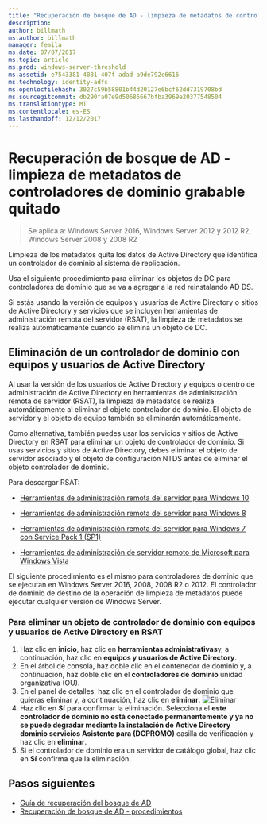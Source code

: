 ```yaml
---
title: "Recuperación de bosque de AD - limpieza de metadatos de controladores de dominio quitado"
description: 
author: billmath
ms.author: billmath
manager: femila
ms.date: 07/07/2017
ms.topic: article
ms.prod: windows-server-threshold
ms.assetid: e7543381-4081-407f-adad-a9de792c6616
ms.technology: identity-adfs
ms.openlocfilehash: 3027c59b58801b44d20127e6bcf62dd7319708bd
ms.sourcegitcommit: db290fa07e9d50686667bfba3969e20377548504
ms.translationtype: MT
ms.contentlocale: es-ES
ms.lasthandoff: 12/12/2017
---
```

# <a name="ad-forest-recovery---cleaning-metadata-of-removed-writable-domain-controllers"></a>Recuperación de bosque de AD - limpieza de metadatos de controladores de dominio grabable quitado 

>Se aplica a: Windows Server 2016, Windows Server 2012 y 2012 R2, Windows Server 2008 y 2008 R2
 
 Limpieza de los metadatos quita los datos de Active Directory que identifica un controlador de dominio al sistema de replicación.  
  
 Usa el siguiente procedimiento para eliminar los objetos de DC para controladores de dominio que se va a agregar a la red reinstalando AD DS.  
  
 Si estás usando la versión de equipos y usuarios de Active Directory o sitios de Active Directory y servicios que se incluyen herramientas de administración remota del servidor (RSAT), la limpieza de metadatos se realiza automáticamente cuando se elimina un objeto de DC.  
  

## <a name="deleting-a-domain-controller-using-active-directory-users-and-computers"></a>Eliminación de un controlador de dominio con equipos y usuarios de Active Directory  
 Al usar la versión de los usuarios de Active Directory y equipos o centro de administración de Active Directory en herramientas de administración remota de servidor (RSAT), la limpieza de metadatos se realiza automáticamente al eliminar el objeto controlador de dominio. El objeto de servidor y el objeto de equipo también se eliminarán automáticamente.  
  
 Como alternativa, también puedes usar los servicios y sitios de Active Directory en RSAT para eliminar un objeto de controlador de dominio. Si usas servicios y sitios de Active Directory, debes eliminar el objeto de servidor asociado y el objeto de configuración NTDS antes de eliminar el objeto controlador de dominio.  
  
 Para descargar RSAT:  

-   [Herramientas de administración remota del servidor para Windows 10](https://www.microsoft.com/download/details.aspx?id=45520)
  
-   [Herramientas de administración remota del servidor para Windows 8](https://www.microsoft.com/download/details.aspx?id=28972)  

-   [Herramientas de administración remota del servidor para Windows 7 con Service Pack 1 (SP1)](https://www.microsoft.com/download/details.aspx?id=7887)  
  
-   [Herramientas de administración de servidor remoto de Microsoft para Windows Vista](https://www.microsoft.com/download/details.aspx?id=21090)  
  
 El siguiente procedimiento es el mismo para controladores de dominio que se ejecutan en Windows Server 2016, 2008, 2008 R2 o 2012. El controlador de dominio de destino de la operación de limpieza de metadatos puede ejecutar cualquier versión de Windows Server.  
  
### <a name="to-delete-a-domain-controller-object-using-active-directory-users-and-computers-in-rsat"></a>Para eliminar un objeto de controlador de dominio con equipos y usuarios de Active Directory en RSAT  
  
1.  Haz clic en **inicio**, haz clic en **herramientas administrativas**y, a continuación, haz clic en **equipos y usuarios de Active Directory**.  
2.  En el árbol de consola, haz doble clic en el contenedor de dominio y, a continuación, haz doble clic en el **controladores de dominio** unidad organizativa (OU).  
3.  En el panel de detalles, haz clic en el controlador de dominio que quieras eliminar y, a continuación, haz clic en **eliminar**. 
![Eliminar](media/AD-Forest-Recovery-Cleaning-Metadata/delete1.png) 
4.  Haz clic en **Sí** para confirmar la eliminación. Selecciona el **este controlador de dominio no está conectado permanentemente y ya no se puede degradar mediante la instalación de Active Directory dominio servicios Asistente para (DCPROMO)** casilla de verificación y haz clic en **eliminar**.  
5.  Si el controlador de dominio era un servidor de catálogo global, haz clic en **Sí** confirma que la eliminación.  
  
## <a name="next-steps"></a>Pasos siguientes

- [Guía de recuperación del bosque de AD](AD-Forest-Recovery-Guide.md)
- [Recuperación de bosque de AD - procedimientos](AD-Forest-Recovery-Procedures.md)
  
